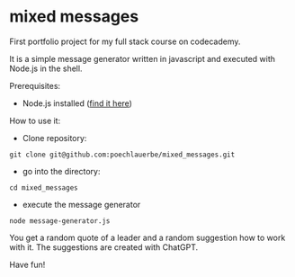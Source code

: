 # mixed messages

First portfolio project for my full stack course on codecademy.

It is a simple message generator written in javascript and executed with Node.js in the shell.

Prerequisites:
- Node.js installed ([find it here](https://nodejs.org/en/download/package-manager))

How to use it:
- Clone repository:
```
git clone git@github.com:poechlauerbe/mixed_messages.git
```
- go into the directory:
```
cd mixed_messages
```
- execute the message generator
```
node message-generator.js
```

You get a random quote of a leader and a random suggestion how to work with it.
The suggestions are created with ChatGPT.

Have fun!

